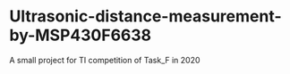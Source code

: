 # Ultrasonic-distance-measurement-by-MSP430F6638
A small project for TI competition of Task_F in 2020
